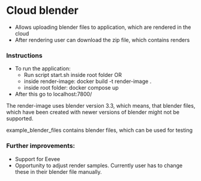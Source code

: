 # Cloud blender

* Allows uploading blender files to application, which are rendered in the cloud
* After rendering user can download the zip file, which contains renders

### Instructions
* To run the application:
    * Run script start.sh inside root folder
    OR
    * inside render-image: docker build -t render-image .
    * inside root folder: docker compose up
* After this go to localhost:7800/

The render-image uses blender version 3.3, which means, that blender files, which have been created with newer versions of blender might not be supported.

example_blender_files contains blender files, which can be used for testing

### Further improvements:
* Support for Eevee
* Opportunity to adjust render samples. Currently user has to change these in their blender file manually.

